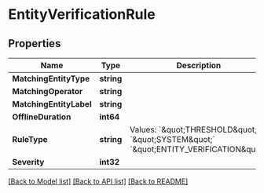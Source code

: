 # EntityVerificationRule

## Properties

Name | Type | Description | Notes
------------ | ------------- | ------------- | -------------
**MatchingEntityType** | **string** |  | 
**MatchingOperator** | **string** |  | 
**MatchingEntityLabel** | **string** |  | 
**OfflineDuration** | **int64** |  | [optional] 
**RuleType** | **string** | Values: &#x60;\&quot;THRESHOLD\&quot;&#x60;  &#x60;\&quot;SYSTEM\&quot;&#x60;  &#x60;\&quot;ENTITY_VERIFICATION\&quot;&#x60; | 
**Severity** | **int32** |  | [optional] 

[[Back to Model list]](../README.md#documentation-for-models) [[Back to API list]](../README.md#documentation-for-api-endpoints) [[Back to README]](../README.md)


